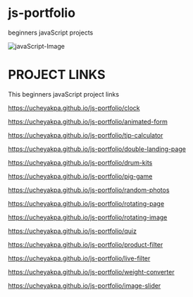 # js-portfolio

beginners javaScript projects

<img
  src="https://www.w3docs.com/uploads/media/default/0001/05/4482fe09d95a0be765154b9cefff5e07f7fc32ff.png"
  raw=true
  alt="javaScript-Image"
  style="margin-right: 10px;"
/>

# PROJECT LINKS

This beginners javaScript project links

https://ucheyakpa.github.io/js-portfolio/clock

https://ucheyakpa.github.io/js-portfolio/animated-form

https://ucheyakpa.github.io/js-portfolio/tip-calculator

https://ucheyakpa.github.io/js-portfolio/double-landing-page

https://ucheyakpa.github.io/js-portfolio/drum-kits

https://ucheyakpa.github.io/js-portfolio/pig-game

https://ucheyakpa.github.io/js-portfolio/random-photos

https://ucheyakpa.github.io/js-portfolio/rotating-page

https://ucheyakpa.github.io/js-portfolio/rotating-image

https://ucheyakpa.github.io/js-portfolio/quiz

https://ucheyakpa.github.io/js-portfolio/product-filter

https://ucheyakpa.github.io/js-portfolio/live-filter

https://ucheyakpa.github.io/js-portfolio/weight-converter

https://ucheyakpa.github.io/js-portfolio/image-slider
